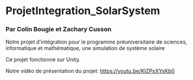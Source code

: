 # ProjetIntegration_SolarSystem
### Par Colin Bougie et Zachary Cusson
Notre projet d'intégration pour le programme préuniversitaire de sciences, informatique et mathématique, une simulation de système solaire

Ce projet fonctionne sur Unity.

Notre vidéo de présentation du projet: https://youtu.be/KIZPxXYsKb0
